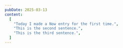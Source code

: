 ```yaml
---
pubDate: 2025-03-13
content:
  [
    "Today I made a Now entry for the first time.",
    "This is the second sentence.",
    "This is the third sentence.",
  ]
---
```

